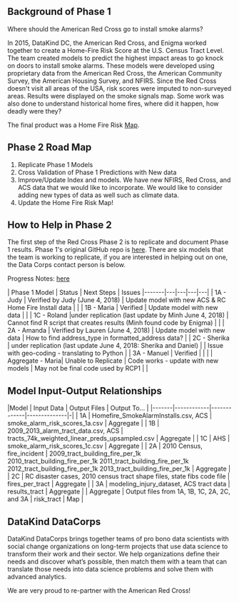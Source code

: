 
## Background of Phase 1

Where should the American Red Cross go to install smoke alarms?

In 2015, DataKind DC, the American Red Cross, and Enigma worked together to create a Home-Fire Risk Score at the U.S. Census Tract Level. The team created models to predict the highest impact areas to go knock on doors to install smoke alarms. These models were developed using proprietary data from the American Red Cross, the American Community Survey, the American Housing Survey, and NFIRS. Since the Red Cross doesn't visit all areas of the USA, risk scores were imputed to non-surveyed areas. Results were displayed on the smoke signals map. Some work was also done to understand historical home fires, where did it happen, how deadly were they?

The final product was a Home Fire Risk <a href="http://www.datakind.org/blog/american-red-cross-and-datakind-team-up-to-prevent-home-fire-deaths-and-injuries">Map</a>.



## Phase 2 Road Map
1. Replicate Phase 1 Models
2. Cross Validation of Phase 1 Predictions with New data
3. Improve/Update Index and models. We have new NFIRS, Red Cross, and ACS data that we would like to incorporate. We would like to consider adding new types of data as well such as climate data.
4. Update the Home Fire Risk Map!

## How to Help in Phase 2

The first step of the Red Cross Phase 2 is to replicate and document  Phase 1 results. Phase 1's original GitHub repo is <a href="https://github.com/DataKind-DC/smoke_alarm_models">here</a>. There are six models that the team is working to replicate, if you are interested in helping out on one, the Data Corps contact person is below.

Progress Notes:  <a href="https://github.com/DataKind-DC/red-cross-2/blob/master/Progress%20Document.md">here</a>


| Phase 1 Model  |  Status  | Next Steps | Issues
|-------|---|---|---|---|
|   1A  - Judy    | Verified by Judy (June 4, 2018) | Update model with new ACS & RC Home Fire Install data  |   |
|   1B - Maria    | Verified  | Update model with new data  |  |
|   1C - Roland   |under replication (last update by Minh June 4, 2018) |   Cannot find R script that creates results (Minh found code by Enigma) |   |
|   2A - Amanda   | Verified by Lauren (June 4, 2018)   | Update model with new data   | How to find address_type in formatted_address data? |
|   2C - Sherika  |  under replication (last update June 4, 2018: Sherika and Daniel) |   |  Issue with geo-coding - translating to Python |
|   3A - Manuel   |  Verified | |   |
| Aggregate - Maria| Unable to Replicate  | Code works - update with new models  | May not be final code used by RCP1   |   |

## Model Input-Output Relationships


|Model | Input Data | Output Files | Output To... |
|-------|------------|-------------|--------------|-|
| 1A  | Homefire_SmokeAlarmInstalls.csv, ACS | smoke_alarm_risk_scores_1a.csv  | Aggregate  |
| 1B  | 2009_2013_alarm_tract_data.csv, ACS  | tracts_74k_weighted_linear_preds_upsampled.csv | Aggregate  |
| 1C  | AHS  | smoke_alarm_risk_scores_1c.csv  | Aggregate  |
| 2A  | 2010 Census, fire_incident  | 2009_tract_building_fire_per_1k 2010_tract_building_fire_per_1k 2011_tract_building_fire_per_1k 2012_tract_building_fire_per_1k 2013_tract_building_fire_per_1k   | Aggregate  |
| 2C  | RC disaster cases, 2010 census tract shape files, state fibs code file  | fires_per_tract  | Aggregate  |
| 3A  | modeling_injury_dataset, ACS tract data  | results_tract  | Aggregate  |
| Aggregate  | Output files from 1A, 1B, 1C, 2A, 2C, and 3A  |  risk_tract | Map  |

## DataKind DataCorps

DataKind DataCorps brings together teams of pro bono data scientists with social change organizations on long-term projects that use data science to transform their work and their sector. We help organizations define their needs and discover what’s possible, then match them with a team that can translate those needs into data science problems and solve them with advanced analytics.

We are very proud to re-partner with the American Red Cross!
